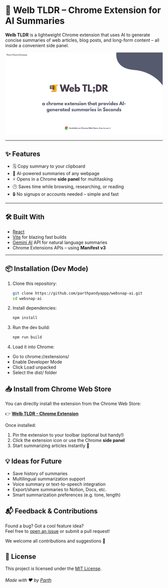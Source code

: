 # 🚀 Welb TLDR – Chrome Extension for AI Summaries

**Welb TLDR** is a lightweight Chrome extension that uses AI to generate concise summaries of web articles, blog posts, and long-form content – all inside a convenient side panel.

![Banner](./public/banner.png)

---

## ✨ Features

- 🗒️ Copy summary to your clipboard
- 🧠 AI-powered summaries of any webpage
- ⚡ Opens in a Chrome **side panel** for multitasking
- 🕒 Saves time while browsing, researching, or reading
- 🔒 No signups or accounts needed – simple and fast

---

## 🛠️ Built With

- [React](https://reactjs.org/)
- [Vite](https://vitejs.dev/) for blazing fast builds
- [Gemini AI](https://gemini.google.com/app) API for natural language summaries
- Chrome Extensions APIs – using **Manifest v3**

---

## 📦 Installation (Dev Mode)

1. Clone this repository:

   ```bash
   git clone https://github.com/parthpandyappp/websnap-ai.git
   cd websnap-ai
   ```

2. Install dependencies:

   ```bash
   npm install
   ```

3. Run the dev build:

   ```bash
   npm run build
   ```

4. Load it into Chrome:

- Go to chrome://extensions/
- Enable Developer Mode
- Click Load unpacked
- Select the dist/ folder

## 📥 Install from Chrome Web Store

You can directly install the extension from the Chrome Web Store:

👉 [**Welb TLDR - Chrome Extension**](https://chromewebstore.google.com/detail/websnap-ai/ihgpnbdhnbeeacmemamopdkjppjoganj)

Once installed:

1. Pin the extension to your toolbar (optional but handy!)
2. Click the extension icon or use the Chrome **side panel**
3. Start summarizing articles instantly 🚀

## 💡 Ideas for Future

- Save history of summaries
- Multilingual summarization support
- Voice summary or text-to-speech integration
- Export/share summaries to Notion, Docs, etc.
- Smart summarization preferences (e.g. tone, length)

## 📬 Feedback & Contributions

Found a bug? Got a cool feature idea?  
Feel free to [open an issue](https://github.com/parthpandyappp/websnap-ai/issues) or submit a pull request!

We welcome all contributions and suggestions 🤝

## 📄 License

This project is licensed under the [MIT License](./LICENSE).

###### Made with ❤️ by [Parth](https://www.linkedin.com/in/parthpandyappp/)
